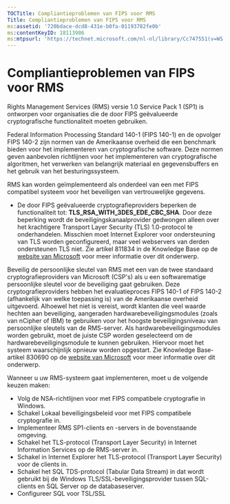 ```yaml
---
TOCTitle: Compliantieproblemen van FIPS voor RMS
Title: Compliantieproblemen van FIPS voor RMS
ms:assetid: '720bdace-dcd8-431e-b0fa-01193782fe0b'
ms:contentKeyID: 18113986
ms:mtpsurl: 'https://technet.microsoft.com/nl-nl/library/Cc747551(v=WS.10)'
---
```


Compliantieproblemen van FIPS voor RMS
======================================

Rights Management Services (RMS) versie 1.0 Service Pack 1 (SP1) is ontworpen voor organisaties die de door FIPS geëvalueerde cryptografische functionaliteit moeten gebruiken.

Federal Information Processing Standard 140-1 (FIPS 140-1) en de opvolger FIPS 140-2 zijn normen van de Amerikaanse overheid die een benchmark bieden voor het implementeren van cryptografische software. Deze normen geven aanbevolen richtlijnen voor het implementeren van cryptografische algoritmen, het verwerken van belangrijk materiaal en gegevensbuffers en het gebruik van het besturingssysteem.

RMS kan worden geïmplementeerd als onderdeel van een met FIPS compatibel systeem voor het beveiligen van vertrouwelijke gegevens.

-   De door FIPS geëvalueerde cryptografieproviders beperken de functionaliteit tot: **TLS\_RSA\_WITH\_3DES\_EDE\_CBC\_SHA**. Door deze beperking wordt de beveiligingskanaalprovider gedwongen alleen over het krachtigere Transport Layer Security (TLS) 1.0-protocol te onderhandelen. Misschien moet Internet Explorer voor ondersteuning van TLS worden geconfigureerd, maar veel webservers van derden ondersteunen TLS niet. Zie artikel 811834 in de Knowledge Base op de [website van Microsoft](http://go.microsoft.com/fwlink/?linkid=43614) voor meer informatie over dit onderwerp.

Beveilig de persoonlijke sleutel van RMS met een van de twee standaard cryptografieproviders van Microsoft (CSP's) als u een softwarematige persoonlijke sleutel voor de beveiliging gaat gebruiken. Deze cryptografieproviders hebben het evaluatieproces FIPS 140-1 of FIPS 140-2 (afhankelijk van welke toepassing is) van de Amerikaanse overheid uitgevoerd. Alhoewel het niet is vereist, wordt klanten die veel waarde hechten aan beveiliging, aangeraden hardwarebeveiligingsmodules (zoals van nCipher of IBM) te gebruiken voor het hoogste beveiligingsniveau van persoonlijke sleutels van de RMS-server. Als hardwarebeveiligingsmodules worden gebruikt, moet de juiste CSP worden geselecteerd om de hardwarebeveiligingsmodule te kunnen gebruiken. Hiervoor moet het systeem waarschijnlijk opnieuw worden opgestart. Zie Knowledge Base-artikel 830690 op de [website van Microsoft](http://go.microsoft.com/fwlink/?linkid=44138) voor meer informatie over dit onderwerp.

Wanneer u uw RMS-systeem gaat implementeren, moet u de volgende keuzen maken:

-   Volg de NSA-richtlijnen voor met FIPS compatibele cryptografie in Windows.
-   Schakel Lokaal beveiligingsbeleid voor met FIPS compatibele cryptografie in.
-   Implementeer RMS SP1-clients en -servers in de bovenstaande omgeving.
-   Schakel het TLS-protocol (Transport Layer Security) in Internet Information Services op de RMS-server in.
-   Schakel in Internet Explorer het TLS-protocol (Transport Layer Security) voor de clients in.
-   Schakel het SQL TDS-protocol (Tabular Data Stream) in dat wordt gebruikt bij de Windows TLS/SSL-beveiligingsprovider tussen SQL-clients en SQL Server op de databaseserver.
-   Configureer SQL voor TSL/SSL
